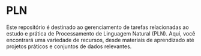 # PLN
Este repositório é destinado ao gerenciamento de tarefas relacionadas ao estudo e prática de Processamento de Linguagem Natural (PLN). Aqui, você encontrará uma variedade de recursos, desde materiais de aprendizado até projetos práticos e conjuntos de dados relevantes.
